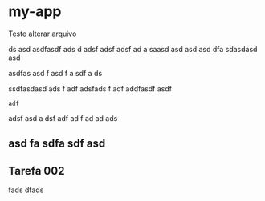 # my-app

Teste alterar arquivo

 ds asd asdfasdf ads d adsf adsf adsf ad a saasd
 asd 
 asd asd
 dfa sdasdasd asd


asdfas asd
f asd
f a
sdf a
ds

ssdfasdasd ads
f adf adsfads
f adf addfasdf asdf


    adf
  adsf
  asd
 a
 dsf 
 adf
  ad
  f ad 
   ad
   ads

  asd
  fa
  sdfa
  sdf
  asd
----
Tarefa 002
----
fads
dfads
